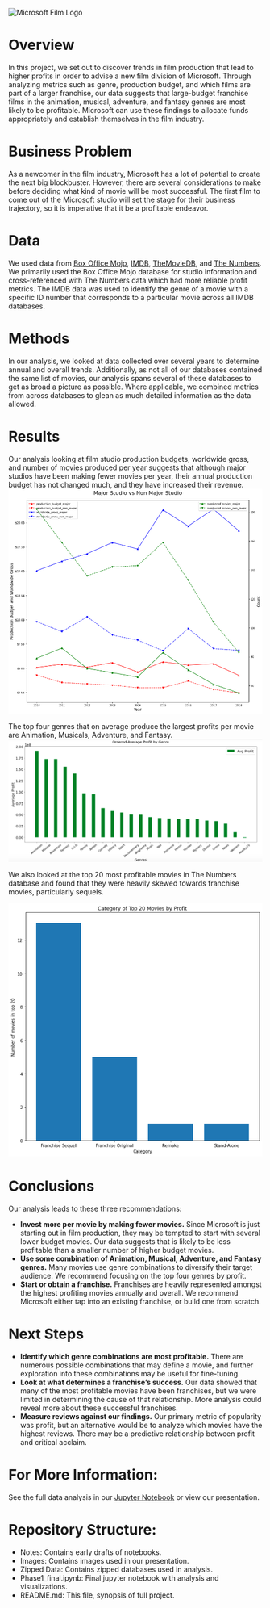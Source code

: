 ![Microsoft Film Logo](https://user-images.githubusercontent.com/32643842/113344095-a7d47800-92fe-11eb-9110-cc36d321ad09.png)
# Overview 
In this project, we set out to discover trends in film production that lead to higher profits in order to advise a new film division of Microsoft. Through analyzing metrics such as genre, production budget, and which films are part of a larger franchise, our data suggests that large-budget franchise films in the animation, musical, adventure, and fantasy genres are most likely to be profitable. Microsoft can use these findings to allocate funds appropriately and establish themselves in the film industry. 

# Business Problem
As a newcomer in the film industry, Microsoft has a lot of potential to create the next big blockbuster. However, there are several considerations to make before deciding what kind of movie will be most successful. The first film to come out of the Microsoft studio will set the stage for their business trajectory, so it is imperative that it be a profitable endeavor.

# Data
We used data from [Box Office Mojo](https://www.boxofficemojo.com/), [IMDB](https://www.imdb.com/), [TheMovieDB](https://www.themoviedb.org/), and [The Numbers](https://www.the-numbers.com/). We primarily used the Box Office Mojo database for studio information and cross-referenced with The Numbers data which had more reliable profit metrics. The IMDB data was used to identify the genre of a movie with a specific ID number that corresponds to a particular movie across all IMDB databases. 

# Methods
In our analysis, we looked at data collected over several years to determine annual and overall trends. Additionally, as not all of our databases contained the same list of movies, our analysis spans several of these databases to get as broad a picture as possible. Where applicable, we combined metrics from across databases to glean as much detailed information as the data allowed. 

# Results
Our analysis looking at film studio production budgets, worldwide gross, and number of movies produced per year suggests that although major studios have been making fewer movies per year, their annual production budget has not changed much, and they have increased their revenue. 
![Major vs Non Major Studio](/images/Major%20Studio%20vs%20Non%20Major%20Studio.png)

The top four genres that on average produce the largest profits per movie are Animation, Musicals, Adventure, and Fantasy. 
![Genres by Profit](/images/Avg_Profit_Genre.png)

We also looked at the top 20 most profitable movies in The Numbers database and found that they were heavily skewed towards franchise movies, particularly sequels.

![Top 20](/images/Category%20of%20Top%2020%20Movies%20by%20Profit.png)

# Conclusions

Our analysis leads to these three recommendations:

* **Invest more per movie by making fewer movies.** Since Microsoft is just starting out in film production, they may be tempted to start with several lower budget movies. Our data suggests that is likely to be less profitable than a smaller number of higher budget movies.
* **Use some combination of Animation, Musical, Adventure, and Fantasy genres.** Many movies use genre combinations to diversify their target audience. We recommend focusing on the top four genres by profit.
* **Start or obtain a franchise.** Franchises are heavily represented amongst the highest profiting movies annually and overall. We recommend Microsoft either tap into an existing franchise, or build one from scratch. 

# Next Steps

* **Identify which genre combinations are most profitable.** There are numerous possible combinations that may define a movie, and further exploration into these combinations may be useful for fine-tuning.
* **Look at what determines a franchise’s success.** Our data showed that many of the most profitable movies have been franchises, but we were limited in determining the cause of that relationship. More analysis could reveal more about these successful franchises.
* **Measure reviews against our findings.** Our primary metric of popularity was profit, but an alternative would be to analyze which movies have the highest reviews. There may be a predictive relationship between profit and critical acclaim.


# For More Information:

See the full data analysis in our [Jupyter Notebook](/Phase1_Final.ipynb) or view our presentation.

# Repository Structure:

* Notes: Contains early drafts of notebooks.
* Images: Contains images used in our presentation. 
* Zipped Data: Contains zipped databases used in analysis.
* Phase1_final.ipynb: Final jupyter notebook with analysis and visualizations.
* README.md: This file, synopsis of full project.
